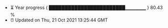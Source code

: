- ⏳ Year progress { ████████████████████████▁▁▁▁▁▁ } 80.43 %
- ⏰ Updated on Thu, 21 Oct 2021 13:25:44 GMT

